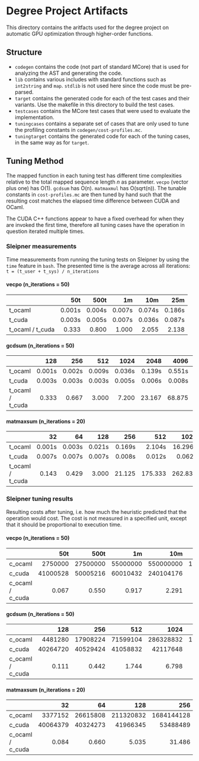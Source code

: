 # Degree Project Artifacts
This directory contains the aritfacts used for the degree project on automatic
GPU optimization through higher-order functions.

## Structure
 - `codegen` contains the code (not part of standard MCore) that is used for
   analyzing the AST and generating the code.
 - `lib` contains various includes with standard functions such as `int2string`
   and `map`. `stdlib` is not used here since the code must be pre-parsed.
 - `target` contains the generated code for each of the test cases and their
   variants. Use the makefile in this directory to build the test cases.
 - `testcases` contains the MCore test cases that were used to evaluate the
   implementation.
 - `tuningcases` contains a separate set of cases that are only used to tune
   the profiling constants in `codegen/cost-profiles.mc`.
 - `tuningtarget` contains the generated code for each of the tuning cases, in
   the same way as for `target`.

## Tuning Method
The mapped function in each tuning test has different time complexities
relative to the total mapped sequence length _n_ as parameter. `vecpo` (vector
plus one) has O(1). `gcdsum` has O(n). `matmaxmul` has O(sqrt(n)). The tunable
constants in `cost-profiles.mc` are then tuned by hand such that the resulting
cost matches the elapsed time difference between CUDA and OCaml.

The CUDA C++ functions appear to have a fixed overhead for when they are
invoked the first time, therefore all tuning cases have the operation in
question iterated multiple times.

### Sleipner measurements
Time measurements from running the tuning tests on Sleipner by using the `time`
feature in `bash`. The presented time is the average across all iterations:
`t = (t_user + t_sys) / n_iterations`

#### vecpo (n_iterations = 50)
|                  | 50t      | 500t     | 1m       | 10m      | 25m      |
|------------------|---------:|---------:|---------:|---------:|---------:|
| t_ocaml          |   0.001s |   0.004s |   0.007s |   0.074s |   0.186s |
| t_cuda           |   0.003s |   0.005s |   0.007s |   0.036s |   0.087s |
| t_ocaml / t_cuda |   0.333  |   0.800  |   1.000  |   2.055  |   2.138  |

#### gcdsum (n_iterations = 50)
|                  | 128      | 256      | 512      | 1024     | 2048     | 4096     | 8192     |
|------------------|---------:|---------:|---------:|---------:|---------:|---------:|---------:|
| t_ocaml          |   0.001s |   0.002s |   0.009s |   0.036s |   0.139s |   0.551s |   2.182s |
| t_cuda           |   0.003s |   0.003s |   0.003s |   0.005s |   0.006s |   0.008s |   0.012s |
| t_ocaml / t_cuda |   0.333  |   0.667  |   3.000  |   7.200  |  23.167  |  68.875  | 181.833  |

#### matmaxsum (n_iterations = 20)
|                  | 32       | 64       | 128      | 256      | 512      | 1024     |
|------------------|---------:|---------:|---------:|---------:|---------:|---------:|
| t_ocaml          |   0.001s |   0.003s |   0.021s |   0.169s |   2.104s |  16.296s |
| t_cuda           |   0.007s |   0.007s |   0.007s |   0.008s |   0.012s |   0.062s |
| t_ocaml / t_cuda |   0.143  |   0.429  |   3.000  |  21.125  | 175.333  | 262.838  |

### Sleipner tuning results
Resulting costs after tuning, i.e. how much the heuristic predicted that the
operation would cost. The cost is not measured in a specified unit, except that
it should be proportional to execution time.

#### vecpo (n_iterations = 50)
|                  | 50t          | 500t         | 1m           | 10m          | 25m          |
|------------------|-------------:|-------------:|-------------:|-------------:|-------------:|
| c_ocaml          |      2750000 |     27500000 |     55000000 |    550000000 |   1375000000 |
| c_cuda           |     41000528 |     50005216 |     60010432 |    240104176 |    540260432 |
| c_ocaml / c_cuda |        0.067 |        0.550 |        0.917 |        2.291 |        2.545 |

#### gcdsum (n_iterations = 50)
|                  | 128          | 256          | 512          | 1024         | 2048         | 4096         | 8192         |
|------------------|-------------:|-------------:|-------------:|-------------:|-------------:|-------------:|-------------:|
| c_ocaml          |      4481280 |     17908224 |     71599104 |    286328832 |   1145180160 |   4580450304 |  18321260544 |
| c_cuda           |     40264720 |     40529424 |     41058832 |     42117648 |     48409120 |     65165872 |    140417632 |
| c_ocaml / c_cuda |        0.111 |        0.442 |        1.744 |        6.798 |       23.656 |       70.289 |      130.477 |

#### matmaxsum (n_iterations = 20)
|                  | 32           | 64           | 128          | 256          | 512          | 1024         |
|------------------|-------------:|-------------:|-------------:|-------------:|-------------:|-------------:|
| c_ocaml          |      3377152 |     26615808 |    211320832 |   1684144128 |  13447462912 | 107476942848 |
| c_cuda           |     40064379 |     40324273 |     41966345 |     53488489 |    139475689 |    803149033 |
| c_ocaml / c_cuda |        0.084 |        0.660 |        5.035 |       31.486 |       96.414 |      133.819 |
